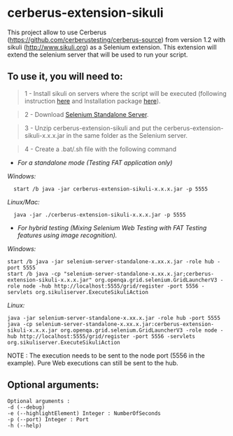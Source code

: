 # cerberus-extension-sikuli

This project allow to use Cerberus (https://github.com/cerberustesting/cerberus-source) from version 1.2 with sikuli (http://www.sikuli.org) as a Selenium extension. This extension will extend the selenium server that will be used to run your script.

## To use it, you will need to:

> 1 - Install sikuli on servers where the script will be executed (following instruction [here](http://sikulix-2014.readthedocs.org/en/latest/index.html)   and Installation package [here](https://launchpad.net/sikuli/sikulix)).

> 2 - Download [Selenium Standalone Server](http://www.seleniumhq.org/download).

> 3 - Unzip cerberus-extension-sikuli and put the cerberus-extension-sikuli-x.x.x.jar in the same folder as the Selenium server.

> 4 - Create a .bat/.sh file with the following command

- *For a standalone mode (Testing FAT application only)*

_Windows:_

      start /b java -jar cerberus-extension-sikuli-x.x.x.jar -p 5555


_Linux/Mac:_

      java -jar ./cerberus-extension-sikuli-x.x.x.jar -p 5555


- *For hybrid testing (Mixing Selenium Web Testing with FAT Testing features using image recognition).*

_Windows:_

    start /b java -jar selenium-server-standalone-x.xx.x.jar -role hub -port 5555
    start /b java -cp "selenium-server-standalone-x.xx.x.jar;cerberus-extension-sikuli-x.x.x.jar" org.openqa.grid.selenium.GridLauncherV3 -role node -hub http://localhost:5555/grid/register -port 5556 -servlets org.sikuliserver.ExecuteSikuliAction


_Linux:_

    java -jar selenium-server-standalone-x.xx.x.jar -role hub -port 5555
    java -cp selenium-server-standalone-x.xx.x.jar:cerberus-extension-sikuli-x.x.x.jar org.openqa.grid.selenium.GridLauncherV3 -role node -hub http://localhost:5555/grid/register -port 5556 -servlets org.sikuliserver.ExecuteSikuliAction

NOTE : The execution needs to be sent to the node port (5556 in the example). Pure Web executions can still be sent to the hub.

## Optional arguments:

    Optional arguments :
    -d (--debug)
    -e (--highlightElement) Integer : NumberOfSeconds
    -p (--port) Integer : Port
    -h (--help)

